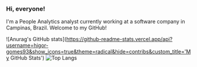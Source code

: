 ### Hi, everyone!

I'm a People Analytics analyst currently working at a software company in Campinas, Brazil. Welcome to my GitHub!


![Anurag's GitHub stats](https://github-readme-stats.vercel.app/api?username=higor-gomes93&show_icons=true&theme=radical&hide=contribs&custom_title='My GitHub Stats')
![Top Langs](https://github-readme-stats.vercel.app/api/top-langs/?username=higor-gomes93&layout=compact&theme=radical)


